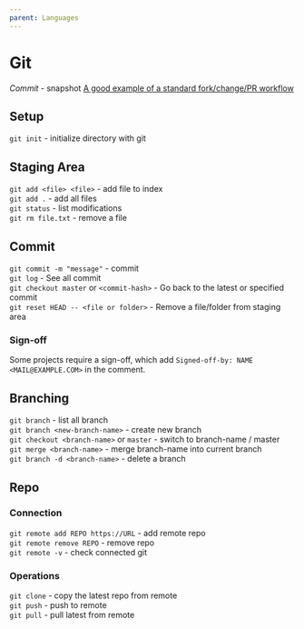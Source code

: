 ```yaml
---
parent: Languages
---
```


# Git

*Commit* - snapshot
[A good example of a standard fork/change/PR workflow](https://gist.github.com/Chaser324/ce0505fbed06b947d962)

## Setup

`git init` - initialize directory with git  

## Staging Area

`git add <file> <file>` - add file to index  
`git add .` - add all files  
`git status` - list modifications  
`git rm file.txt` - remove a file  

## Commit

`git commit -m "message"` - commit  
`git log` - See all commit  
`git checkout master` or `<commit-hash>` - Go back to the latest or specified commit  
`git reset HEAD -- <file or folder>` - Remove a file/folder from staging area  

### Sign-off

Some projects require a sign-off, which add `Signed-off-by: NAME <MAIL@EXAMPLE.COM>` in the comment.

## Branching

`git branch` - list all branch  
`git branch <new-branch-name>` - create new branch  
`git checkout <branch-name>` or `master` - switch to branch-name / master  
`git merge <branch-name>` - merge branch-name into current branch  
`git branch -d <branch-name>` - delete a branch  

## Repo

### Connection

`git remote add REPO https://URL` - add remote repo  
`git remote remove REPO` - remove repo  
`git remote -v` - check connected git  

### Operations

`git clone` - copy the latest repo from remote  
`git push` - push to remote  
`git pull` - pull latest from remote  
